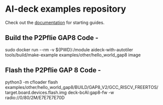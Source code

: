 # AI-deck examples repository

Check out the [documentation](https://www.bitcraze.io/documentation/repository/aideck-gap8-examples/master/)
for starting guides. 

## Build the P2Pflie GAP8 Code - 
sudo docker run --rm -v ${PWD}:/module aideck-with-autotiler tools/build/make-example examples/other/hello_world_gap8 image

## Flash the P2Pflie GAP 8 Code -
python3 -m cfloader flash examples/other/hello_world_gap8/BUILD/GAP8_V2/GCC_RISCV_FREERTOS/target.board.devices.flash.img deck-bcAI:gap8-fw -w radio://0/80/2M/E7E7E7E70D